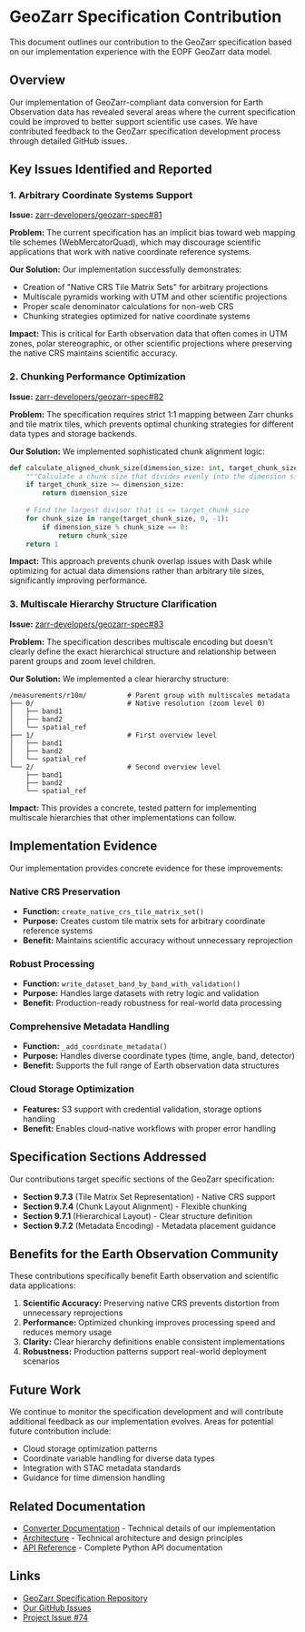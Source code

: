 # GeoZarr Specification Contribution

This document outlines our contribution to the GeoZarr specification based on our implementation experience with the EOPF GeoZarr data model.

## Overview

Our implementation of GeoZarr-compliant data conversion for Earth Observation data has revealed several areas where the current specification could be improved to better support scientific use cases. We have contributed feedback to the GeoZarr specification development process through detailed GitHub issues.

## Key Issues Identified and Reported

### 1. Arbitrary Coordinate Systems Support

**Issue:** [zarr-developers/geozarr-spec#81](https://github.com/zarr-developers/geozarr-spec/issues/81)

**Problem:** The current specification has an implicit bias toward web mapping tile schemes (WebMercatorQuad), which may discourage scientific applications that work with native coordinate reference systems.

**Our Solution:** Our implementation successfully demonstrates:

- Creation of "Native CRS Tile Matrix Sets" for arbitrary projections
- Multiscale pyramids working with UTM and other scientific projections
- Proper scale denominator calculations for non-web CRS
- Chunking strategies optimized for native coordinate systems

**Impact:** This is critical for Earth observation data that often comes in UTM zones, polar stereographic, or other scientific projections where preserving the native CRS maintains scientific accuracy.

### 2. Chunking Performance Optimization

**Issue:** [zarr-developers/geozarr-spec#82](https://github.com/zarr-developers/geozarr-spec/issues/82)

**Problem:** The specification requires strict 1:1 mapping between Zarr chunks and tile matrix tiles, which prevents optimal chunking strategies for different data types and storage backends.

**Our Solution:** We implemented sophisticated chunk alignment logic:

```python
def calculate_aligned_chunk_size(dimension_size: int, target_chunk_size: int) -> int:
    """Calculate a chunk size that divides evenly into the dimension size."""
    if target_chunk_size >= dimension_size:
        return dimension_size
    
    # Find the largest divisor that is <= target_chunk_size
    for chunk_size in range(target_chunk_size, 0, -1):
        if dimension_size % chunk_size == 0:
            return chunk_size
    return 1
```

**Impact:** This approach prevents chunk overlap issues with Dask while optimizing for actual data dimensions rather than arbitrary tile sizes, significantly improving performance.

### 3. Multiscale Hierarchy Structure Clarification

**Issue:** [zarr-developers/geozarr-spec#83](https://github.com/zarr-developers/geozarr-spec/issues/83)

**Problem:** The specification describes multiscale encoding but doesn't clearly define the exact hierarchical structure and relationship between parent groups and zoom level children.

**Our Solution:** We implemented a clear hierarchy structure:

```
/measurements/r10m/          # Parent group with multiscales metadata
├── 0/                       # Native resolution (zoom level 0)
│   ├── band1
│   ├── band2
│   └── spatial_ref
├── 1/                       # First overview level
│   ├── band1
│   ├── band2
│   └── spatial_ref
└── 2/                       # Second overview level
    ├── band1
    ├── band2
    └── spatial_ref
```

**Impact:** This provides a concrete, tested pattern for implementing multiscale hierarchies that other implementations can follow.

## Implementation Evidence

Our implementation provides concrete evidence for these improvements:

### Native CRS Preservation

- **Function:** `create_native_crs_tile_matrix_set()`
- **Purpose:** Creates custom tile matrix sets for arbitrary coordinate reference systems
- **Benefit:** Maintains scientific accuracy without unnecessary reprojection

### Robust Processing

- **Function:** `write_dataset_band_by_band_with_validation()`
- **Purpose:** Handles large datasets with retry logic and validation
- **Benefit:** Production-ready robustness for real-world data processing

### Comprehensive Metadata Handling

- **Function:** `_add_coordinate_metadata()`
- **Purpose:** Handles diverse coordinate types (time, angle, band, detector)
- **Benefit:** Supports the full range of Earth observation data structures

### Cloud Storage Optimization

- **Features:** S3 support with credential validation, storage options handling
- **Benefit:** Enables cloud-native workflows with proper error handling

## Specification Sections Addressed

Our contributions target specific sections of the GeoZarr specification:

- **Section 9.7.3** (Tile Matrix Set Representation) - Native CRS support
- **Section 9.7.4** (Chunk Layout Alignment) - Flexible chunking
- **Section 9.7.1** (Hierarchical Layout) - Clear structure definition
- **Section 9.7.2** (Metadata Encoding) - Metadata placement guidance

## Benefits for the Earth Observation Community

These contributions specifically benefit Earth observation and scientific data applications:

1. **Scientific Accuracy:** Preserving native CRS prevents distortion from unnecessary reprojections
2. **Performance:** Optimized chunking improves processing speed and reduces memory usage
3. **Clarity:** Clear hierarchy definitions enable consistent implementations
4. **Robustness:** Production patterns support real-world deployment scenarios

## Future Work

We continue to monitor the specification development and will contribute additional feedback as our implementation evolves. Areas for potential future contribution include:

- Cloud storage optimization patterns
- Coordinate variable handling for diverse data types
- Integration with STAC metadata standards
- Guidance for time dimension handling

## Related Documentation

- [Converter Documentation](converter.md) - Technical details of our implementation
- [Architecture](architecture.md) - Technical architecture and design principles
- [API Reference](api-reference.md) - Complete Python API documentation

## Links

- [GeoZarr Specification Repository](https://github.com/zarr-developers/geozarr-spec)
- [Our GitHub Issues](https://github.com/zarr-developers/geozarr-spec/issues?q=is%3Aissue+author%3Aemmanuelmathot)
- [Project Issue #74](https://github.com/developmentseed/sentinel-zarr-explorer-coordination/issues/74)
